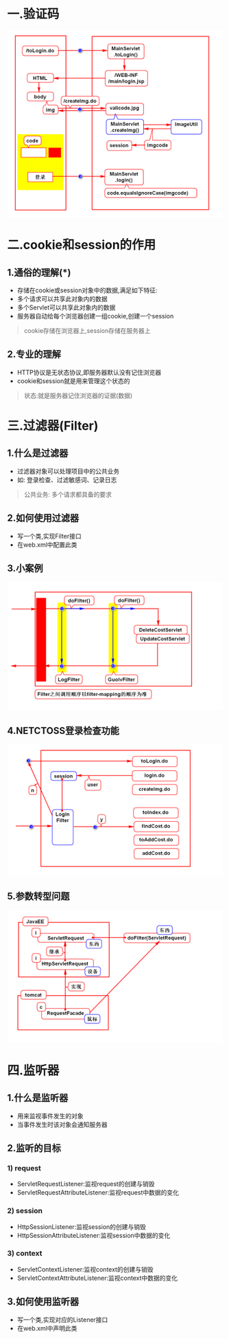 # 一.验证码
![](1.png)

# 二.cookie和session的作用
## 1.通俗的理解(*)
- 存储在cookie或session对象中的数据,满足如下特征:
- 多个请求可以共享此对象内的数据
- 多个Servlet可以共享此对象内的数据
- 服务器自动给每个浏览器创建一组cookie,创建一个session
> cookie存储在浏览器上,session存储在服务器上

## 2.专业的理解
- HTTP协议是无状态协议,即服务器默认没有记住浏览器
- cookie和session就是用来管理这个状态的
> 状态:就是服务器记住浏览器的证据(数据)

# 三.过滤器(Filter)
## 1.什么是过滤器
- 过滤器对象可以处理项目中的公共业务
- 如: 登录检查、过滤敏感词、记录日志
> 公共业务: 多个请求都具备的要求

## 2.如何使用过滤器
- 写一个类,实现Filter接口
- 在web.xml中配置此类

## 3.小案例
![](2.png)

## 4.NETCTOSS登录检查功能
![](3.png)

## 5.参数转型问题
![](4.png)

# 四.监听器
## 1.什么是监听器
- 用来监视事件发生的对象
- 当事件发生时该对象会通知服务器

## 2.监听的目标
### 1) request
- ServletRequestListener:监视request的创建与销毁
- ServletRequestAttributeListener:监视request中数据的变化

### 2) session
- HttpSessionListener:监视session的创建与销毁
- HttpSessionAttributeListener:监视session中数据的变化

### 3) context
- ServletContextListener:监视context的创建与销毁
- ServletContextAttributeListener:监视context中数据的变化

## 3.如何使用监听器
- 写一个类,实现对应的Listener接口
- 在web.xml中声明此类






